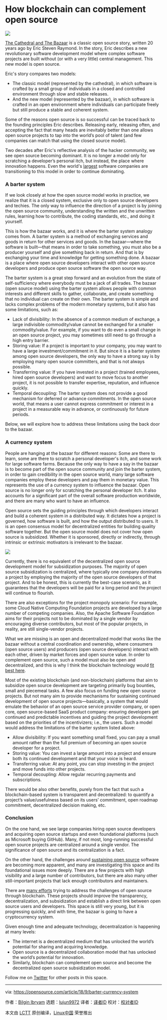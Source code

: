 How blockchain can complement open source
======

![](https://opensource.com/sites/default/files/styles/image-full-size/public/lead-images/block-quilt-chain.png?itok=mECoDbrc)

[The Cathedral and The Bazaar][1] is a classic open source story, written 20 years ago by Eric Steven Raymond. In the story, Eric describes a new revolutionary software development model where complex software projects are built without (or with a very little) central management. This new model is open source.

Eric's story compares two models:

  * The classic model (represented by the cathedral), in which software is crafted by a small group of individuals in a closed and controlled environment through slow and stable releases.
  * And the new model (represented by the bazaar), in which software is crafted in an open environment where individuals can participate freely but still produce a stable and coherent system.



Some of the reasons open source is so successful can be traced back to the founding principles Eric describes. Releasing early, releasing often, and accepting the fact that many heads are inevitably better than one allows open source projects to tap into the world’s pool of talent (and few companies can match that using the closed source model).

Two decades after Eric's reflective analysis of the hacker community, we see open source becoming dominant. It is no longer a model only for scratching a developer’s personal itch, but instead, the place where innovation happens. Even the world's [largest][2] software companies are transitioning to this model in order to continue dominating.

### A barter system

If we look closely at how the open source model works in practice, we realize that it is a closed system, exclusive only to open source developers and techies. The only way to influence the direction of a project is by joining the open source community, understanding the written and the unwritten rules, learning how to contribute, the coding standards, etc., and doing it yourself.

This is how the bazaar works, and it is where the barter system analogy comes from. A barter system is a method of exchanging services and goods in return for other services and goods. In the bazaar—where the software is built—that means in order to take something, you must also be a producer yourself and give something back in return. And that is by exchanging your time and knowledge for getting something done. A bazaar is a place where open source developers interact with other open source developers and produce open source software the open source way.

The barter system is a great step forward and an evolution from the state of self-sufficiency where everybody must be a jack of all trades. The bazaar (open source model) using the barter system allows people with common interests and different skills to gather, collaborate, and create something that no individual can create on their own. The barter system is simple and lacks complex problems of the modern monetary systems, but it also has some limitations, such as:

  * Lack of divisibility: In the absence of a common medium of exchange, a large indivisible commodity/value cannot be exchanged for a smaller commodity/value. For example, if you want to do even a small change in an open source project, you may sometimes still need to go through a high entry barrier.
  * Storing value: If a project is important to your company, you may want to have a large investment/commitment in it. But since it is a barter system among open source developers, the only way to have a strong say is by employing many open source committers, and that is not always possible.
  * Transferring value: If you have invested in a project (trained employees, hired open source developers) and want to move focus to another project, it is not possible to transfer expertise, reputation, and influence quickly.
  * Temporal decoupling: The barter system does not provide a good mechanism for deferred or advance commitments. In the open source world, that means a user cannot express commitment or interest in a project in a measurable way in advance, or continuously for future periods.



Below, we will explore how to address these limitations using the back door to the bazaar.

### A currency system

People are hanging at the bazaar for different reasons: Some are there to learn, some are there to scratch a personal developer's itch, and some work for large software farms. Because the only way to have a say in the bazaar is to become part of the open source community and join the barter system, in order to gain credibility in the open source world, many large software companies employ these developers and pay them in monetary value. This represents the use of a currency system to influence the bazaar. Open source is no longer only for scratching the personal developer itch. It also accounts for a significant part of the overall software production worldwide, and there are many who want to have an influence.

Open source sets the guiding principles through which developers interact and build a coherent system in a distributed way. It dictates how a project is governed, how software is built, and how the output distributed to users. It is an open consensus model for decentralized entities for building quality software together. But the open source model does not cover how open source is subsidized. Whether it is sponsored, directly or indirectly, through intrinsic or extrinsic motivators is irrelevant to the bazaar.

![](https://opensource.com/sites/default/files/uploads/tokenomics_-_page_4.png)

Currently, there is no equivalent of the decentralized open source development model for subsidization purposes. The majority of open source subsidization is centralized, where typically one company dominates a project by employing the majority of the open source developers of that project. And to be honest, this is currently the best-case scenario, as it guarantees that the developers will be paid for a long period and the project will continue to flourish.

There are also exceptions for the project monopoly scenario: For example, some Cloud Native Computing Foundation projects are developed by a large number of competing companies. Also, the Apache Software Foundation aims for their projects not to be dominated by a single vendor by encouraging diverse contributors, but most of the popular projects, in reality, are still single-vendor projects.

What we are missing is an open and decentralized model that works like the bazaar without a central coordination and ownership, where consumers (open source users) and producers (open source developers) interact with each other, driven by market forces and open source value. In order to complement open source, such a model must also be open and decentralized, and this is why I think the blockchain technology would [fit best here][3].

Most of the existing blockchain (and non-blockchain) platforms that aim to subsidize open source development are targeting primarily bug bounties, small and piecemeal tasks. A few also focus on funding new open source projects. But not many aim to provide mechanisms for sustaining continued development of open source projects—basically, a system that would emulate the behavior of an open source service provider company, or open core, open source-based SaaS product company: ensuring developers get continued and predictable incentives and guiding the project development based on the priorities of the incentivizers; i.e., the users. Such a model would address the limitations of the barter system listed above:

  * Allow divisibility: If you want something small fixed, you can pay a small amount rather than the full premium of becoming an open source developer for a project.
  * Storing value: You can invest a large amount into a project and ensure both its continued development and that your voice is heard.
  * Transferring value: At any point, you can stop investing in the project and move funds into other projects.
  * Temporal decoupling: Allow regular recurring payments and subscriptions.



There would be also other benefits, purely from the fact that such a blockchain-based system is transparent and decentralized: to quantify a project’s value/usefulness based on its users’ commitment, open roadmap commitment, decentralized decision making, etc.

### Conclusion

On the one hand, we see large companies hiring open source developers and acquiring open source startups and even foundational platforms (such as Microsoft buying GitHub). Many, if not most, long-running successful open source projects are centralized around a single vendor. The significance of open source and its centralization is a fact.

On the other hand, the challenges around [sustaining open source][4] software are becoming more apparent, and many are investigating this space and its foundational issues more deeply. There are a few projects with high visibility and a large number of contributors, but there are also many other still-important projects that lack enough contributors and maintainers.

There are [many efforts][3] trying to address the challenges of open source through blockchain. These projects should improve the transparency, decentralization, and subsidization and establish a direct link between open source users and developers. This space is still very young, but it is progressing quickly, and with time, the bazaar is going to have a cryptocurrency system.

Given enough time and adequate technology, decentralization is happening at many levels:

  * The internet is a decentralized medium that has unlocked the world’s potential for sharing and acquiring knowledge.
  * Open source is a decentralized collaboration model that has unlocked the world’s potential for innovation.
  * Similarly, blockchain can complement open source and become the decentralized open source subsidization model.



Follow me on [Twitter][5] for other posts in this space.

--------------------------------------------------------------------------------

via: https://opensource.com/article/18/9/barter-currency-system

作者：[Bilgin lbryam][a]
选题：[lujun9972](https://github.com/lujun9972)
译者：[译者ID](https://github.com/译者ID)
校对：[校对者ID](https://github.com/校对者ID)

本文由 [LCTT](https://github.com/LCTT/TranslateProject) 原创编译，[Linux中国](https://linux.cn/) 荣誉推出

[a]: https://opensource.com/users/bibryam
[1]: http://catb.org/
[2]: http://oss.cash/
[3]: https://opensource.com/article/18/8/open-source-tokenomics
[4]: https://www.youtube.com/watch?v=VS6IpvTWwkQ
[5]: http://twitter.com/bibryam
